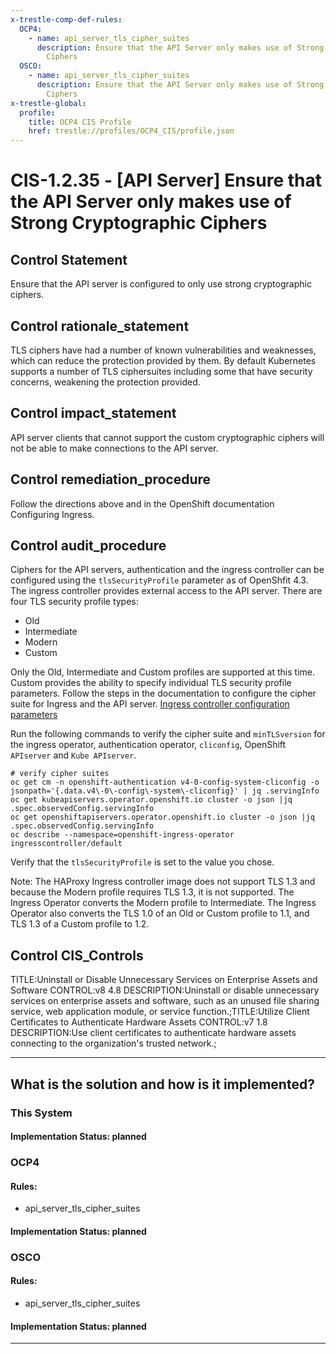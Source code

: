 ```yaml
---
x-trestle-comp-def-rules:
  OCP4:
    - name: api_server_tls_cipher_suites
      description: Ensure that the API Server only makes use of Strong Cryptographic
        Ciphers
  OSCO:
    - name: api_server_tls_cipher_suites
      description: Ensure that the API Server only makes use of Strong Cryptographic
        Ciphers
x-trestle-global:
  profile:
    title: OCP4 CIS Profile
    href: trestle://profiles/OCP4_CIS/profile.json
---
```


# CIS-1.2.35 - \[API Server\] Ensure that the API Server only makes use of Strong Cryptographic Ciphers

## Control Statement

Ensure that the API server is configured to only use strong cryptographic ciphers.

## Control rationale_statement

TLS ciphers have had a number of known vulnerabilities and weaknesses, which can reduce the protection provided by them. By default Kubernetes supports a number of TLS ciphersuites including some that have security concerns, weakening the protection provided.

## Control impact_statement

API server clients that cannot support the custom cryptographic ciphers will not be able to make connections to the API server.

## Control remediation_procedure

Follow the directions above and in the OpenShift documentation Configuring Ingress.

## Control audit_procedure

Ciphers for the API servers, authentication and the ingress controller can be configured using the `tlsSecurityProfile` parameter as of OpenShfit 4.3. The ingress controller provides external access to the API server. There are four TLS security profile types:

- Old
- Intermediate
- Modern
- Custom

Only the Old, Intermediate and Custom profiles are supported at this time. Custom provides the ability to specify individual TLS security profile parameters. Follow the steps in the documentation to configure the cipher suite for Ingress and the API server. [Ingress controller configuration parameters](https://docs.openshift.com/container-platform/4.5/networking/ingress-operator.html#nw-ingress-controller-configuration-parameters_configuring-ingress)

Run the following commands to verify the cipher suite and `minTLSversion` for the ingress operator, authentication operator, `cliconfig`, OpenShift `APIserver` and `Kube APIserver`.

```
# verify cipher suites
oc get cm -n openshift-authentication v4-0-config-system-cliconfig -o jsonpath='{.data.v4\-0\-config\-system\-cliconfig}' | jq .servingInfo
oc get kubeapiservers.operator.openshift.io cluster -o json |jq .spec.observedConfig.servingInfo
oc get openshiftapiservers.operator.openshift.io cluster -o json |jq .spec.observedConfig.servingInfo
oc describe --namespace=openshift-ingress-operator ingresscontroller/default
```

Verify that the `tlsSecurityProfile` is set to the value you chose. 

Note: The HAProxy Ingress controller image does not support TLS 1.3 and because the Modern profile requires TLS 1.3, it is not supported. The Ingress Operator converts the Modern profile to Intermediate. The Ingress Operator also converts the TLS 1.0 of an Old or Custom profile to 1.1, and TLS 1.3 of a Custom profile to 1.2.

## Control CIS_Controls

TITLE:Uninstall or Disable Unnecessary Services on Enterprise Assets and Software CONTROL:v8 4.8 DESCRIPTION:Uninstall or disable unnecessary services on enterprise assets and software, such as an unused file sharing service, web application module, or service function.;TITLE:Utilize Client Certificates to Authenticate Hardware Assets CONTROL:v7 1.8 DESCRIPTION:Use client certificates to authenticate hardware assets connecting to the organization's trusted network.;

______________________________________________________________________

## What is the solution and how is it implemented?

<!-- For implementation status enter one of: implemented, partial, planned, alternative, not-applicable -->

<!-- Note that the list of rules under ### Rules: is read-only and changes will not be captured after assembly to JSON -->

### This System

<!-- Add implementation prose for the main This System component for control: CIS-1.2.35 -->

#### Implementation Status: planned

### OCP4

<!-- Add control implementation description here for control: CIS-1.2.35 -->

#### Rules:

  - api_server_tls_cipher_suites

#### Implementation Status: planned

### OSCO

<!-- Add control implementation description here for control: CIS-1.2.35 -->

#### Rules:

  - api_server_tls_cipher_suites

#### Implementation Status: planned

______________________________________________________________________
